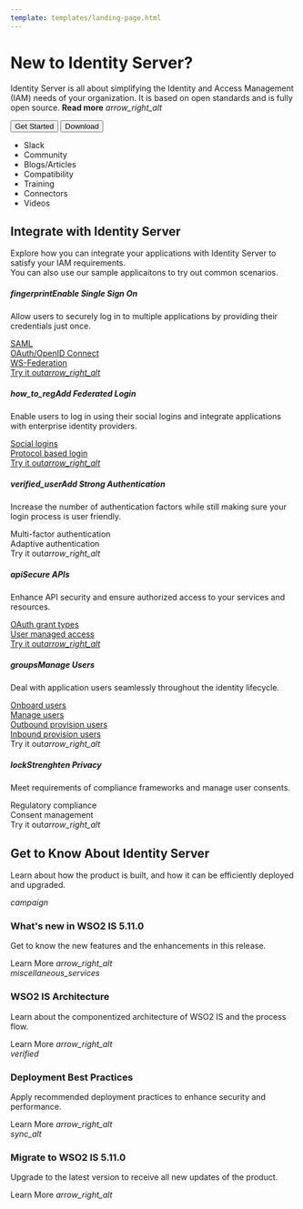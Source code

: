 ```yaml
---
template: templates/landing-page.html
---
```


<link href="https://fonts.googleapis.com/css?family=Material+Icons|Material+Icons+Outlined|Material+Icons+Two+Tone|Material+Icons+Round|Material+Icons+Sharp" rel="stylesheet">
<link href="https://cdn.jsdelivr.net/npm/bootstrap@5.0.1/dist/css/bootstrap.min.css" rel="stylesheet" integrity="sha384-+0n0xVW2eSR5OomGNYDnhzAbDsOXxcvSN1TPprVMTNDbiYZCxYbOOl7+AMvyTG2x" crossorigin="anonymous">

<div>
   <div class="container-fluid pt-3 px-lg-5 pb-5">
      <div class="row">
         <div class="col-lg-1"></div>
         <div class="col-lg-6 col-md-12">
            <h1 class="iam-heading-text">New to Identity Server?</h1>
            <p class="iam-sub-text">Identity Server is all about simplifying the Identity and Access Management (IAM) needs of your organization. It is based on open standards and is fully open source. <a class="read-more-link"><b>Read more</b> <i class="material-icons md-36 read-more-arrow">arrow_right_alt</i></a></p>
            <div class="btn-row">
            <button class="get-started-btn">Get Started</button>
            <button class="download-btn">Download</button>
            </div>
         </div>
         <div class="col-lg-1"></div>
         <div class="col-lg-3 col-md-12 d-none d-lg-block">
            <ul class="hot-links-list">
               <li><a class="hot-links-text">Slack</a></li>
               <li><a class="hot-links-text">Community</a></li>
               <li><a class="hot-links-text">Blogs/Articles</a></li>
               <li><a class="hot-links-text">Compatibility</a></li>
               <li><a class="hot-links-text">Training</a></li>
               <li><a class="hot-links-text">Connectors</a></li>
               <li><a class="hot-links-text">Videos</a></li>
            </ul>
         </div>
         <div class="col-lg-1"></div>
      </div>
   </div>
   <div class="container-fluid middle-container px-lg-5 py-5">
      <div class="row">
         <div class="col-lg-1"></div>
         <div class="col-lg-10">
            <h2>Integrate with Identity Server</h2>
            <p class="iam-integrate-text">Explore how you can integrate your applications with Identity Server to satisfy your IAM requirements. <br> You can also use our sample applicaitons to try out common scenarios.
         </div>
         <div class="col-lg-1"></div>
      </div>
      <div class="row">
         <div class="col-lg-1"></div>
         <div class="col-lg-10">
            <div class="row gy-3">
               <div class="col-lg-4 col-sm-6 col-xs-12 position-relative">
                  <div class="card scenario-card">
                     <div class="card-body">
                        <h5 class="scenario-card-title">
                        <span class="material-icons scenario-card-icon pe-1">fingerprint</span>Enable Single Sign On</h5>
                        <div class="ps-4">
                           <p class="scenario-card-text">Allow users to securely log in to multiple applications by providing their credentials just once.</p>
                           <div class="pb-5">
                              <a class="scenario-link-text" href="../../guides/login/sso-for-saml/">SAML</a><br>
                              <a class="scenario-link-text" href="../../guides/login/sso-for-oidc/">OAuth/OpenID Connect</a><br>
                              <a class="scenario-link-text" href="../../guides/login/configure-ws-federation-single-sign-on/">WS-Federation</a>
                           </div>
                           <div class="row position-absolute bottom-0 pb-3">
                              <a class="try-it-out-text pt-2" href="../../quick-starts/single-sign-on/" rel="nofollow noopener">Try it out<i class="material-icons try-it-out-arrow">arrow_right_alt</i></a><br>
                           </div>
                        </div>
                     </div>
                  </div>
               </div>
               <div class="col-lg-4 col-sm-6 col-xs-12 position-relative">
                  <div class="card scenario-card">
                     <div class="card-body">
                        <h5 class="scenario-card-title">
                        <span class="material-icons scenario-card-icon pe-1">how_to_reg</span>Add Federated Login</h5>
                        <div class="ps-4">
                           <p class="scenario-card-text">Enable users to log in using their social logins and integrate applications with enterprise identity providers.</p>
                           <div class="pb-5">
                              <a class="scenario-link-text" href="../../guides/identity-federation/social-login/">Social logins</a><br>
                              <a class="scenario-link-text" href="../../guides/identity-federation/enterprise-identity-federation/">Protocol based login</a><br>
                           </div>
                           <div class="row position-absolute bottom-0 pb-3">
                              <a class="try-it-out-text pt-2" href="../../quick-starts/federated-authenticators" rel="nofollow noopener">Try it out<i class="material-icons try-it-out-arrow">arrow_right_alt</i></a><br>
                           </div>
                        </div>
                     </div>
                  </div>
               </div>
               <div class="col-lg-4 col-sm-6 col-xs-12 position-relative">
                  <div class="card scenario-card">
                     <div class="card-body">
                        <h5 class="scenario-card-title">
                        <span class="material-icons scenario-card-icon pe-1">verified_user</span>Add Strong Authentication</h5>
                        <div class="ps-4">
                           <p class="scenario-card-text">Increase the number of authentication factors while still making sure your login process is user friendly.</p>
                           <div class="pb-5">
                              <a class="scenario-link-text">Multi-factor authentication</a><br>
                              <a class="scenario-link-text">Adaptive authentication</a><br>
                           </div>
                           <div class="row position-absolute bottom-0 pb-3">
                              <a class="try-it-out-text pt-2">Try it out<i class="material-icons try-it-out-arrow">arrow_right_alt</i></a><br>
                           </div>
                        </div>
                     </div>
                  </div>
               </div>
               <div class="col-lg-4 col-sm-6 col-xs-12 position-relative">
                  <div class="card scenario-card">
                     <div class="card-body">
                        <h5 class="scenario-card-title">
                        <span class="material-icons scenario-card-icon pe-1">api</span>Secure APIs</h5>
                        <div class="ps-4">
                           <p class="scenario-card-text">Enhance API security and ensure authorized access to your services and resources.</p>
                           <div class="pb-5">
                              <a class="scenario-link-text" href="../../guides/access-delegation/oauth-grant-types/">OAuth grant types</a><br>
                              <a class="scenario-link-text" href="../guides/access-delegation/uma">User managed access</a><br>
                           </div>
                           <div class="row position-absolute bottom-0 pb-3">
                              <a class="try-it-out-text pt-2" href="../../quick-starts/access-delegation/"   rel="nofollow noopener">Try it out<i class="material-icons try-it-out-arrow">arrow_right_alt</i></a><br>
                           </div>
                        </div>
                     </div>
                  </div>
               </div>
               <div class="col-lg-4 col-sm-6 col-xs-12 position-relative">
                  <div class="card scenario-card">
                     <div class="card-body">
                        <h5 class="scenario-card-title">
                        <span class="material-icons scenario-card-icon pe-1">groups</span>Manage Users</h5>
                        <div class="ps-4">
                           <p class="scenario-card-text">Deal with application users seamlessly throughout the identity lifecycle.</p>
                           <div class="pb-5">
                              <a class="scenario-link-text" href="../../guides/identity-lifecycles/onboard-overview/">Onboard users</a><br>
                              <a class="scenario-link-text" href="../../guides/identity-lifecycles/manage-user-overview/">Manage users</a><br>
                              <a class="scenario-link-text" href="../../guides/identity-lifecycles/outbound-provisioning/">Outbound provision users</a><br>
                              <a class="scenario-link-text" href="../../guides/identity-lifecycles/inbound-provisioning/">Inbound provision users</a>
                           </div>
                           <div class="row position-absolute bottom-0 pb-3">
                              <a class="try-it-out-text pt-2">Try it out<i class="material-icons try-it-out-arrow">arrow_right_alt</i></a><br>
                           </div>
                        </div>
                     </div>
                  </div>
               </div>
               <div class="col-lg-4 col-sm-6 col-xs-12 position-relative">
                  <div class="card scenario-card">
                     <div class="card-body">
                        <h5 class="scenario-card-title">
                        <span class="material-icons scenario-card-icon pe-1">lock</span>Strenghten Privacy</h5>
                        <div class="ps-4">
                           <p class="scenario-card-text">Meet requirements of compliance frameworks and manage user consents.</p>
                           <div class="pb-5">
                              <a class="scenario-link-text">Regulatory compliance</a><br>
                              <a class="scenario-link-text">Consent management</a><br>
                           </div>
                           <div class="row position-absolute bottom-0 pb-3">
                              <a class="try-it-out-text pt-2">Try it out<i class="material-icons try-it-out-arrow">arrow_right_alt</i></a><br>
                           </div>
                        </div>
                     </div>
                  </div>
               </div>
            </div>
         </div>
         <div class="col-lg-1"></div>
      </div>
   </div>
   <div class="container-fluid px-lg-5 py-5">
      <div class="row">
         <div class="col-lg-1"></div>
         <div class="col-lg-10">
            <div class="row">
               <h2>Get to Know About Identity Server</h2>
               <p class="iam-integrate-text">Learn about how the product is built, and how it can be efficiently deployed and upgraded.</p>
            </div>
            <div class="row pt-3 gy-4">
               <div class="col-xl-3 col-lg-6 col-sm-12 position-relative">
                  <div class="row">
                     <div class="card icon-card">
                        <i class="material-icons-outlined icon-font">campaign</i>
                     </div>
                  </div>
                  <div class="row pb-2">
                     <h3 class="more-info-heading-text">What's new in WSO2 IS 5.11.0</h3>
                     <p>Get to know the new features and the enhancements in this release.</p>
                  </div>
                  <div class="row position-absolute bottom-0">
                     <a class="learn-more-text fw-bold">Learn More <i class="material-icons learn-more-arrow">arrow_right_alt</i></a>
                  </div>
               </div>
               <div class="col-xl-3 col-lg-6 col-sm-12 position-relative">
                  <div class="row">
                     <div class="card icon-card">
                        <i class="material-icons-outlined icon-font">miscellaneous_services</i>
                     </div>
                  </div>
                  <div class="row pb-2">
                     <h3 class="more-info-heading-text">WSO2 IS Architecture</h3>
                     <p>Learn about the componentized architecture of WSO2 IS and the process flow.</p>
                  </div>
                  <div class="row position-absolute bottom-0">
                     <a class="learn-more-text fw-bold">Learn More <i class="material-icons learn-more-arrow">arrow_right_alt</i></a>
                  </div>
               </div>
               <div class="col-xl-3 col-lg-6 col-sm-12 position-relative">
                  <div class="row">
                     <div class="card icon-card">
                        <i class="material-icons-outlined icon-font">verified</i>
                     </div>
                  </div>
                  <div class="row pb-2">
                     <h3 class="more-info-heading-text">Deployment Best Practices</h3>
                     <p>Apply recommended deployment practices to enhance security and performance.</p>
                  </div>
                  <div class="row position-absolute bottom-0 pt-4">
                     <a class="learn-more-text fw-bold">Learn More <i class="material-icons learn-more-arrow">arrow_right_alt</i></a>
                  </div>
               </div>
               <div class="col-xl-3 col-lg-6 col-sm-12 position-relative">
                  <div class="row">
                     <div class="card icon-card">
                        <i class="material-icons-outlined icon-font">sync_alt</i>
                     </div>
                  </div>
                  <div class="row pb-2">
                     <h3 class="more-info-heading-text">Migrate to WSO2 IS 5.11.0</h3>
                     <p>Upgrade to the latest version to receive all new updates of the product.</p>
                  </div>
                  <div class="row position-absolute bottom-0 pt-4">
                     <a class="learn-more-text fw-bold">Learn More <i class="material-icons learn-more-arrow">arrow_right_alt</i></a>
                  </div>
               </div>
            </div>
         </div>
         <div class="col-lg-1"></div>
      </div>
   </div>
</div>


	
